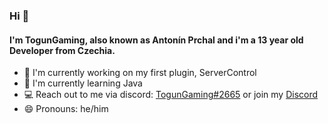 ### Hi 👋
#### I'm TogunGaming, also known as Antonín Prchal and i'm a 13 year old Developer from Czechia.

- 🔭 I'm currently working on my first plugin, ServerControl
- 🌱 I'm currently learning Java
- 💻 Reach out to me via discord: [TogunGaming#2665](https://togun.eu/contact) or join my [Discord](https://discord.gg/ncHty2A6na)
- 😄 Pronouns: he/him

